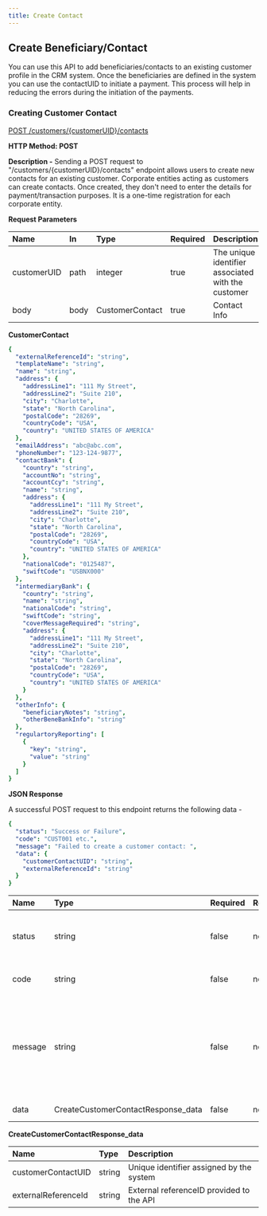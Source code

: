 ```yaml
---
title: Create Contact
---
```

## **Create Beneficiary/Contact**

You can use this API to add beneficiaries/contacts to an existing customer profile in the CRM system. Once the beneficiaries are defined in the system you can use the contactUID to initiate a payment. This process will help in reducing the errors during the initiation of the payments. 

### **Creating Customer Contact**
[POST /customers/{customerUID}/contacts](https://finzlyconnect-api-developer-portal.redoc.ly/openapi/customerapi/operation/createCustomerContact/)

**HTTP Method: POST** 

**Description -** Sending a POST request to "/customers/{customerUID}/contacts" endpoint allows users to create new contacts for an existing customer. Corporate entities acting as customers can create contacts. Once created, they don't need to enter the details for payment/transaction purposes. It is a one-time registration for each corporate entity.

**Request Parameters**

|**Name** |**In**|**Type** |**Required** |**Description**|
| :- | :- | :- | :- | :- |
|customerUID|path|integer|true|The unique identifier associated with the customer|
|body|body|CustomerContact|true|Contact Info|

**CustomerContact**

```yaml Before
{
  "externalReferenceId": "string",
  "templateName": "string",
  "name": "string",
  "address": {
    "addressLine1": "111 My Street",
    "addressLine2": "Suite 210",
    "city": "Charlotte",
    "state": "North Carolina",
    "postalCode": "28269",
    "countryCode": "USA",
    "country": "UNITED STATES OF AMERICA"
  },
  "emailAddress": "abc@abc.com",
  "phoneNumber": "123-124-9877",
  "contactBank": {
    "country": "string",
    "accountNo": "string",
    "accountCcy": "string",
    "name": "string",
    "address": {
      "addressLine1": "111 My Street",
      "addressLine2": "Suite 210",
      "city": "Charlotte",
      "state": "North Carolina",
      "postalCode": "28269",
      "countryCode": "USA",
      "country": "UNITED STATES OF AMERICA"
    },
    "nationalCode": "0125487",
    "swiftCode": "USBNX000"
  },
  "intermediaryBank": {
    "country": "string",
    "name": "string",
    "nationalCode": "string",
    "swiftCode": "string",
    "coverMessageRequired": "string",
    "address": {
      "addressLine1": "111 My Street",
      "addressLine2": "Suite 210",
      "city": "Charlotte",
      "state": "North Carolina",
      "postalCode": "28269",
      "countryCode": "USA",
      "country": "UNITED STATES OF AMERICA"
    }
  },
  "otherInfo": {
    "beneficiaryNotes": "string",
    "otherBeneBankInfo": "string"
  },
  "regulartoryReporting": [
    {
      "key": "string",
      "value": "string"
    }
  ]
}
```


**JSON Response**

A successful POST request to this endpoint returns the following data -

```yaml Before
{
  "status": "Success or Failure",
  "code": "CUST001 etc.",
  "message": "Failed to create a customer contact: ",
  "data": {
    "customerContactUID": "string",
    "externalReferenceId": "string"
  }
}

```

|**Name**|**Type**|**Required**|**Restrictions**|**Description**|
| :- | :- | :- | :- | :- |
|status|string|false|none|Status of the API request either it will be a success or a failure|
|code|string|false|none|Code associated with the error.|
|message|string|false|none|Error message corresponding to the error code indicating the issue in API call and an indication on how to resolve it.|
|data|CreateCustomerContactResponse_data|false|none|Response Data|


**CreateCustomerContactResponse_data**

|**Name**|**Type**|**Description**|
| :- | :- | :- |
|customerContactUID|string|Unique identifier assigned by the system|
|externalReferenceId|string|External referenceID provided to the API|
